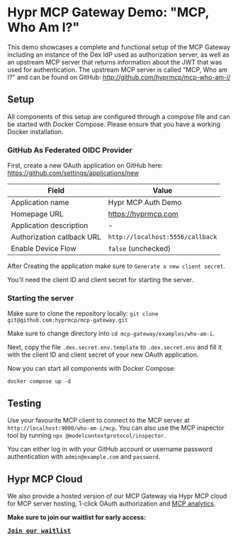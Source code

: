 # Hypr MCP Gateway Demo: "MCP, Who Am I?"

This demo showcases a complete and functional setup of the MCP Gateway including an instance of the Dex IdP used as
authorization server, as well as an upstream MCP server that returns information about the JWT that was used for
authentication.
The upstream MCP server is called "MCP, Who am I?" and can be found on GitHub: http://github.com/hyprmcp/mcp-who-am-i/

## Setup

All components of this setup are configured through a compose file and can be started with Docker Compose.
Please ensure that you have a working Docker installation.

### GitHub As Federated OIDC Provider

First, create a new OAuth application on GitHub here: https://github.com/settings/applications/new


| Field                      | Value                            |
|----------------------------|----------------------------------|
| Application name           | Hypr MCP Auth Demo               |
| Homepage URL               | https://hyprmcp.com              |
| Application description    | -                                |
| Authorization callback URL | `http://localhost:5556/callback` |
| Enable Device Flow         | `false` (unchecked)              |


After Creating the application make sure to `Generate a new client secret`.

You'll need the client ID and client secret for starting the server.

### Starting the server

Make sure to clone the repository locally: `git clone git@github.com:hyprmcp/mcp-gateway.git`

Make sure to change directory into `cd mcp-gateway/examples/who-am-i`.

Next, copy the file `.dex.secret.env.template` to `.dex.secret.env` and fill it with the client ID and client
secret of your new OAuth application.

Now you can start all components with Docker Compose:

```shell
docker compose up -d
```

## Testing

Use your favourite MCP client to connect to the MCP server at `http://localhost:9000/who-am-i/mcp`.
You can also use the MCP inspector tool by running `npx @modelcontextprotocol/inspector`.

You can either log in with your GitHub account or username password authentication with
`admin@example.com` and `password`.

## Hypr MCP Cloud

We also provide a hosted version of our MCP Gateway via Hypr MCP cloud for MCP server hosting,
1-click OAuth authorization and [MCP analytics](https://hyprmcp.com/mcp-analytics/).

**Make sure to join our waitlist for early access:**

[<kbd>**Join our waitlist**</kbd>](https://hyprmcp.com/waitlist/)

